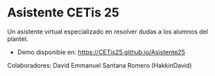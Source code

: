 # Asistente CETis 25
Un asistente virtual especializado en resolver dudas a los alumnos del plantel.

- Demo disponible en:
https://CETis25.github.io/Asistente25

Colaboradores:
David Emmanuel Santana Romero (HakkinDavid)
